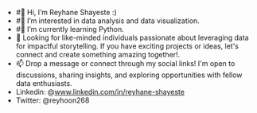 - #👋 Hi, I’m Reyhane Shayeste :)
- #👀 I’m interested in data analysis and data visualization.
- #🌱 I’m currently learning Python.
- 💞️ Looking for like-minded individuals passionate about leveraging data for impactful storytelling. If you have exciting projects or ideas, let's connect and create something amazing together!.
- 📫 Drop a message or connect through my social links! I'm open to discussions, sharing insights, and exploring opportunities with fellow data enthusiasts.
- Linkedin: @www.linkedin.com/in/reyhane-shayeste
- Twitter: @reyhoon268

<!---
ReyhaneShayeste/ReyhaneShayeste is a ✨ special ✨ repository because its `README.md` (this file) appears on your GitHub profile.
You can click the Preview link to take a look at your changes.
--->
